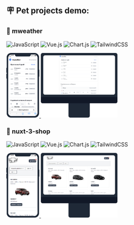 <!-- ### :boy: About me:
#### As you can see my name Dima. Nice to meet you. As i remembering myself always was interested in computers and programs. I am studying to be a IT specialist at the Volga State University of Technology and I learn programming on my own, with great interest. -->



<!-- ### :mortar_board: Education:
#### Learning as an IT specialist at the Volga State University of Technology



### :hammer_and_wrench: Technology stack: -->

<!-- ![JavaScript](https://img.shields.io/badge/javascript-%23323330.svg?style=for-the-badge&logo=javascript&logoColor=%23F7DF1E)
![Vue.js](https://img.shields.io/badge/vuejs-%2335495e.svg?style=for-the-badge&logo=vuedotjs&logoColor=%234FC08D)
![Nuxtjs](https://img.shields.io/badge/Nuxt-002E3B?style=for-the-badge&logo=nuxtdotjs&logoColor=#00DC82)
![Chart.js](https://img.shields.io/badge/chart.js-F5788D.svg?style=for-the-badge&logo=chart.js&logoColor=white)
![HTML5](https://img.shields.io/badge/html5-%23E34F26.svg?style=for-the-badge&logo=html5&logoColor=white)
![TailwindCSS](https://img.shields.io/badge/tailwindcss-%2338B2AC.svg?style=for-the-badge&logo=tailwind-css&logoColor=white)
![NodeJS](https://img.shields.io/badge/node.js-6DA55F?style=for-the-badge&logo=node.js&logoColor=white)
![CSS3](https://img.shields.io/badge/css3-%231572B6.svg?style=for-the-badge&logo=css3&logoColor=white) -->



## :placard: Pet projects demo:

<!-- [M.Weather](https://dexone.github.io/M.Weather/) | [RM](https://github.com/Dexone/rick_morty) | [Crytpocurrency](https://github.com/Dexone/vue-cryptocurrency) |
--- | --- | ---
<img src="./pics/weather.jpg" /> | <img src="./pics/rm.jpg" />  |  <img src="./pics/cryptocurrency.jpg" />  | -->




   <!-- <a  href="https://dexone.github.io/mweather/">
  <img height="450" width="536" src="./pics/devicepc.png"/>
  </a> 

 <a href="https://dexone.github.io/mweather/">
  <img height="450" width="230" src="./pics/devicephone.png"/>
  </a>  -->



<!-- #### mweather: <a href="https://dexone.github.io/mweather/">Demo</a> <a href="https://dexone.github.io/mweather/">[Code](https://github.com/Dexone/mweather)</a> -->

<!-- ## Pet projects demo -->

### :bookmark: mweather

![JavaScript](https://img.shields.io/badge/javascript-%23323330.svg?style=for-the-badge&logo=javascript&logoColor=%23F7DF1E)
![Vue.js](https://img.shields.io/badge/vuejs-%2335495e.svg?style=for-the-badge&logo=vuedotjs&logoColor=%234FC08D)
![Chart.js](https://img.shields.io/badge/chart.js-F5788D.svg?style=for-the-badge&logo=chart.js&logoColor=white)
![TailwindCSS](https://img.shields.io/badge/tailwindcss-%2338B2AC.svg?style=for-the-badge&logo=tailwind-css&logoColor=white)

 <a  href="https://dexone.github.io/mweather/">
  <img height="170" width="87" src="./pics/mobilemweather.png"/>
  </a> 

   <a  href="https://dexone.github.io/mweather/">
  <img height="170" width="202" src="./pics/pcmweather.png"/>
  </a> 


  ### :bookmark: nuxt-3-shop

![JavaScript](https://img.shields.io/badge/javascript-%23323330.svg?style=for-the-badge&logo=javascript&logoColor=%23F7DF1E)
![Vue.js](https://img.shields.io/badge/vuejs-%2335495e.svg?style=for-the-badge&logo=vuedotjs&logoColor=%234FC08D)
![Chart.js](https://img.shields.io/badge/chart.js-F5788D.svg?style=for-the-badge&logo=chart.js&logoColor=white)
![TailwindCSS](https://img.shields.io/badge/tailwindcss-%2338B2AC.svg?style=for-the-badge&logo=tailwind-css&logoColor=white)

 <a  href="http://5.35.98.166/">
  <img height="170" width="87" src="./pics/mobileshop.png"/>
  </a> 

   <a  href="http://5.35.98.166/">
  <img height="170" width="202" src="./pics/pcshop.png"/>
  </a> 





<!-- <p align="center"> -->



 <!-- <a  href="https://dexone.github.io/mweather/">
  <img height="246" width="126" src="./pics/devicephone.png"/>
  </a> 


   <a  href="https://dexone.github.io/mweather/">
  <img height="246" width="293" src="./pics/devicepc.png"/>
  </a>  -->










<!-- 
   <a href="https://dexone.github.io/vue-cryptocurrency/">
  <img src="./pics/cr.png"/>
  </a> 




 <a href="https://dexone.github.io/shop/">
  <img src="./pics/shop.png"/>
  </a>  -->
  <!-- </p> -->
